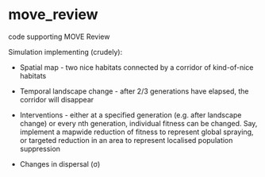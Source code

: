 # move_review
code supporting MOVE Review

Simulation implementing (crudely):

* Spatial map - two nice habitats connected by a corridor of kind-of-nice habitats

* Temporal landscape change - after 2/3 generations have elapsed, the corridor will disappear

* Interventions - either at a specified generation (e.g. after landscape change) or every nth generation, individual fitness can be changed. Say, implement a mapwide reduction of fitness to represent global spraying, or targeted reduction in an area to represent localised population suppression

* Changes in dispersal (σ)
